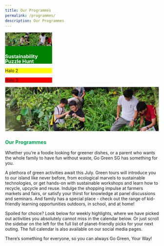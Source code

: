 ```yaml
---
title: Our Programmes
permalink: /programmes/
description: Our Programmes
---
```

<style>
	.row {
		gap: 1rem;
	}
	
	.programmes-item {
		width: calc(33.33% - 1em);
	}
	
	.programmes > img {
		width: 100%;
	}
	
	.programmes-item > h2 {
		color:white;
		font-size: 1rem;
		line-height: 1rem;
	}
</style>

<div class="row">
	<div style="background-color: green;" class="programmes-item col is-one-third">
		<img src="/images/our-programmes.png">
		<h2>Sustainability Puzzle Hunt</h2>
	</div>
	<div style="background-color: yellow;" class="programmes-item col is-one-third">
		<p>Halo 2</p>
	</div>
	<div style="background-color: red;" class="programmes-item col is-one-third">
		<p>Halo 3</p>
	</div>
</div>

![](/images/our-programmes.png)
### <span class="tx-green">Our Programmes</span>

Whether you’re a foodie looking for greener dishes, or a parent who wants the whole family to have fun without waste, Go Green SG has something for you.

A plethora of green activities await this July. Green tours will introduce you to our island like never before, from ecological marvels to sustainable technologies, or get hands-on with sustainable workshops and learn how to recycle, upcycle and reuse. Indulge the shopping impulse at farmers markets and fairs, or satisfy your thirst for knowledge at panel discussions and seminars. And family has a special place - check out the range of kid-friendly learning opportunities outdoors, in school, and at home!

Spoiled for choice? Look below for weekly highlights, where we have picked out activities you absolutely cannot miss in the calendar below. Or just scroll the sidebar on the left for the full list of planet-friendly picks for your next outing. The full calendar is also available on our social media pages.

There’s something for everyone, so you can always Go Green, Your Way!

<style>
	.tx-green { color: #00A651; }
	.tx-light-green { color: #A9CB5A; }
	.tx-dark-green { color: #52A057; }
	.tx-blue { color: #71B4DA; }
	.tx-gray { color: #9B9B9B; }
	.tx-brown { color: #8B572A; }
</style>